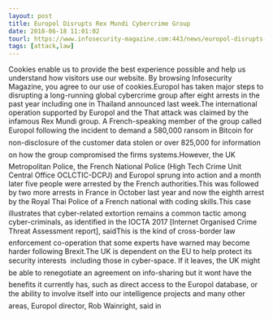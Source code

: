 ```yaml
---
layout: post
title: Europol Disrupts Rex Mundi Cybercrime Group
date: 2018-06-18 11:01:02
tourl: https://www.infosecurity-magazine.com:443/news/europol-disrupts-rex-mundi/
tags: [attack,law]
---
```

Cookies enable us to provide the best experience possible and help us understand how visitors use our website. By browsing Infosecurity Magazine, you agree to our use of cookies.Europol has taken major steps to disrupting a long-running global cybercrime group after eight arrests in the past year including one in Thailand announced last week.The international operation supported by Europol and the That attack was claimed by the infamous Rex Mundi group. A French-speaking member of the group called Europol following the incident to demand a 580,000 ransom in Bitcoin for non-disclosure of the customer data stolen or over 825,000 for information on how the group compromised the firms systems.However, the UK Metropolitan Police, the French National Police (High Tech Crime Unit Central Office OCLCTIC-DCPJ) and Europol sprung into action and a month later five people were arrested by the French authorities.This was followed by two more arrests in France in October last year and now the eighth arrest by the Royal Thai Police of a French national with coding skills.This case illustrates that cyber-related extortion remains a common tactic among cyber-criminals, as identified in the IOCTA 2017 [Internet Organised Crime Threat Assessment report], saidThis is the kind of cross-border law enforcement co-operation that some experts have warned may become harder following Brexit.The UK is dependent on the EU to help protect its security interests  including those in cyber-space. If it leaves, the UK might be able to renegotiate an agreement on info-sharing but it wont have the benefits it currently has, such as direct access to the Europol database, or the ability to involve itself into our intelligence projects and many other areas, Europol director, Rob Wainright, said in 
